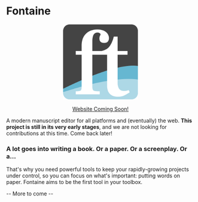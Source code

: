 # Fontaine

<p align="center">
  <img src="https://raw.githubusercontent.com/EndaHallahan/Fontaine-Editor/master/Fontaine-Icon.svg" width="200px" height="200px">
</p>
<p align="center">
  <a href="https://github.com/EndaHallahan/Fontaine-Editor">Website Coming Soon!</a>
</p>

A modern manuscript editor for all platforms and (eventually) the web. **This project is still in its very early stages**, and we are not looking for contributions at this time. Come back later!

### A lot goes into writing a book. Or a paper. Or a screenplay. Or a...
That's why you need powerful tools to keep your rapidly-growing projects under control, so you can focus on what's important: putting words on paper. Fontaine aims to be the first tool in your toolbox.

-- More to come --
